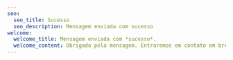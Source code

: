 ```yaml
---
seo:
  seo_title: Sucesso
  seo_description: Mensagem enviada com sucesso
welcome:
  welcome_title: Mensagem enviada com *sucesso*.
  welcome_content: Obrigado pela mensagem. Entraremos em contato em breve. Acesse nossas redes sociais para saber das novidades.
---
```

